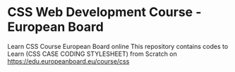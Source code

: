 # CSS Web Development Course -  European Board
Learn CSS Course European Board online
This repository contains codes to Learn (CSS CASE CODING STYLESHEET) from Scratch on https://edu.europeanboard.eu/course/css

